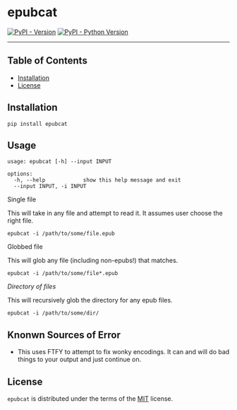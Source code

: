 # epubcat

[![PyPI - Version](https://img.shields.io/pypi/v/epubcat.svg)](https://pypi.org/project/epubcat)
[![PyPI - Python Version](https://img.shields.io/pypi/pyversions/epubcat.svg)](https://pypi.org/project/epubcat)

-----

## Table of Contents

- [Installation](#installation)
- [License](#license)

## Installation

```console
pip install epubcat
```

## Usage

```command
usage: epubcat [-h] --input INPUT

options:
  -h, --help            show this help message and exit
  --input INPUT, -i INPUT
```

Single file

This will take in any file and attempt to read it. It assumes user choose the right file.
```command
epubcat -i /path/to/some/file.epub
```

Globbed file

This will glob any file (including non-epubs!) that matches.
```command
epubcat -i /path/to/some/file*.epub
```

*Directory of files*

This will recursively glob the directory for any epub files.
```command
epubcat -i /path/to/some/dir/
```

## Knonwn Sources of Error

* This uses FTFY to attempt to fix wonky encodings. It can and will do bad things to your output and just continue on. 

## License

`epubcat` is distributed under the terms of the [MIT](https://spdx.org/licenses/MIT.html) license.
